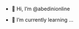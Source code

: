 - 👋 Hi, I’m @abedinionline

- 🌱 I’m currently learning ...

<!---
abedinionline/abedinionline is a ✨ special ✨ repository because its `README.md` (this file) appears on your GitHub profile.
You can click the Preview link to take a look at your changes.
--->
